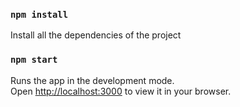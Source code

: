 ### `npm install`

Install all the dependencies of the project

### `npm start`

Runs the app in the development mode.\
Open [http://localhost:3000](http://localhost:3000) to view it in your browser.
